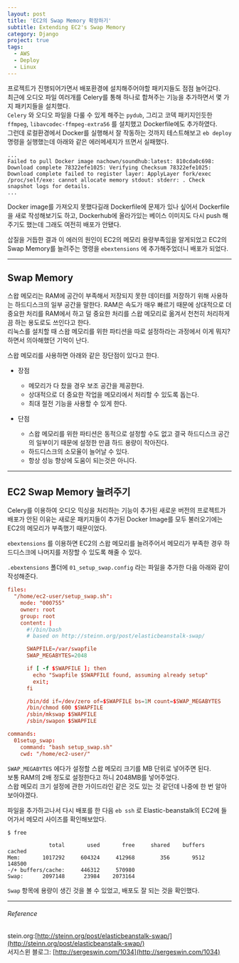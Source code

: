 ```yaml
---
layout: post
title: 'EC2의 Swap Memory 확장하기'
subtitle: Extending EC2's Swap Memory
category: Django
project: true
tags:
  - AWS
  - Deploy
  - Linux
---
```


프로젝트가 진행되어가면서 배포환경에 설치해주어야할 패키지들도 점점 늘어갔다.  
최근에 오디오 파일 여러개를 Celery를 통해 하나로 합쳐주는 기능을 추가하면서 몇 가지 패키지들을 설치했다.  
`Celery` 와 오디오 파일을 다룰 수 있게 해주는 `pydub`, 그리고 코덱 패키지인듯한 `ffmpeg`, `libavcodec-ffmpeg-extra56` 를 설치했고 Dockerfile에도 추가하였다.    
그런데 로컬환경에서 Docker를 실행해서 잘 작동하는 것까지 테스트해보고 `eb deploy` 명령을 실행했는데 아래와 같은 에러메세지가 뜨면서 실패했다.  

```
...
Failed to pull Docker image nachown/soundhub:latest: 810cda0c698: Download complete 78322efe1025: Verifying Checksum 78322efe1025: Download complete failed to register layer: ApplyLayer fork/exec /proc/self/exe: cannot allocate memory stdout: stderr: . Check snapshot logs for details.
...
```

Docker image를 가져오지 못했다길래 Dockerfile에 문제가 있나 싶어서 Dockerfile을 새로 작성해보기도 하고, Dockerhub에 올라가있는 베이스 이미지도 다시 push 해주기도 했는데 그래도 여전히 배포가 안됐다.  

삽질을 거듭한 결과 이 에러의 원인이 EC2의 메모리 용량부족임을 알게되었고 EC2의 Swap Memory를 늘려주는 명령을 `ebextensions` 에 추가해주었더니 배포가 되었다.  

- - -

## Swap Memory

스왑 메모리는 RAM에 공간이 부족해서 저장되지 못한 데이터를 저장하기 위해 사용하는 하드디스크의 일부 공간을 말한다. RAM은 속도가 매우 빠르기 때문에 상대적으로 더 중요한 처리를 RAM에서 하고 덜 중요한 처리를 스왑 메모리로 옮겨서 천천히 처리하게끔 하는 용도로도 쓰인다고 한다.  
리눅스를 설치할 때 스왑 메모리를 위한 파티션을 따로 설정하라는 과정에서 이게 뭐지? 하면서 의아해했던 기억이 난다.  

스왑 메모리를 사용하면 아래와 같은 장단점이 있다고 한다.

- 장점
    - 메모리가 다 찼을 경우 보조 공간을 제공한다.
    - 상대적으로 더 중요한 작업을 메모리에서 처리할 수 있도록 돕는다.
    - 최대 절전 기능을 사용할 수 있게 한다.

- 단점
    - 스왑 메모리를 위한 파티션은 동적으로 설정할 수도 없고 결국 하드디스크 공간의 일부이기 때문에 설정한 만큼 하드 용량이 작아진다.  
    - 하드디스크의 소모율이 늘어날 수 있다.
    - 항상 성능 향상에 도움이 되는것은 아니다.

- - -

## EC2 Swap Memory 늘려주기

Celery를 이용하여 오디오 믹싱을 처리하는 기능이 추가된 새로운 버전의 프로젝트가 배포가 안된 이유는 새로운 패키지들이 추가된 Docker Image를 모두 불러오기에는 EC2의 메모리가 부족했기 때문이었다. 

`ebextensions` 를 이용하면 EC2의 스왑 메모리를 늘려주어서 메모리가 부족한 경우 하드디스크에 나머지를 저장할 수 있도록 해줄 수 있다.

`.ebextensions` 폴더에 `01_setup_swap.config` 라는 파일을 추가한 다음 아래와 같이 작성해준다. 

```conf
files:
  "/home/ec2-user/setup_swap.sh":
    mode: "000755"
    owner: root
    group: root
    content: |
      #!/bin/bash
      # based on http://steinn.org/post/elasticbeanstalk-swap/

      SWAPFILE=/var/swapfile
      SWAP_MEGABYTES=2048

      if [ -f $SWAPFILE ]; then
        echo "Swapfile $SWAPFILE found, assuming already setup"
        exit;
      fi

      /bin/dd if=/dev/zero of=$SWAPFILE bs=1M count=$SWAP_MEGABYTES
      /bin/chmod 600 $SWAPFILE
      /sbin/mkswap $SWAPFILE
      /sbin/swapon $SWAPFILE

commands:
  01setup_swap:
    command: "bash setup_swap.sh"
    cwd: "/home/ec2-user/"
```

`SWAP_MEGABYTES` 에다가 설정할 스왑 메모리 크기를 MB 단위로 넣어주면 된다.  
보통 RAM의 2배 정도로 설정한다고 하니 2048MB를 넣어주었다.  
스왑 메모리 크기 설정에 관한 가이드라인 같은 것도 있는 것 같던데 나중에 한 번 알아보아야겠다.

파일을 추가하고나서 다시 배포를 한 다음 `eb ssh` 로 Elastic-beanstalk의 EC2에 들어가서 메모리 사이즈를 확인해보았다.

```
$ free

             total       used       free     shared    buffers     cached
Mem:       1017292     604324     412968        356       9512     148500
-/+ buffers/cache:     446312     570980
Swap:      2097148      23984    2073164
```

`Swap` 항목에 용량이 생긴 것을 볼 수 있었고, 배포도 잘 되는 것을 확인했다. 

- - -
###### Reference

stein.org:[http://steinn.org/post/elasticbeanstalk-swap/](http://steinn.org/post/elasticbeanstalk-swap/)  
서지스윈 블로그: [http://sergeswin.com/1034](http://sergeswin.com/1034)